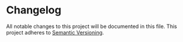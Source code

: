 # Changelog

All notable changes to this project will be documented in this file. This project adheres to [Semantic Versioning](http://semver.org).